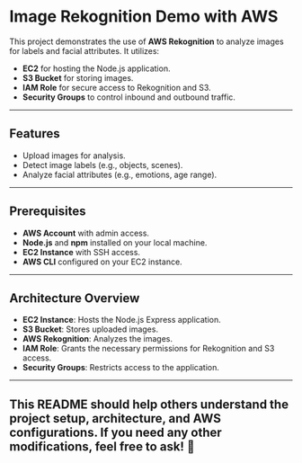 # Image Rekognition Demo with AWS  

This project demonstrates the use of **AWS Rekognition** to analyze images for labels and facial attributes. It utilizes:  
- **EC2** for hosting the Node.js application.  
- **S3 Bucket** for storing images.  
- **IAM Role** for secure access to Rekognition and S3.  
- **Security Groups** to control inbound and outbound traffic.  

---

## Features  
- Upload images for analysis.  
- Detect image labels (e.g., objects, scenes).  
- Analyze facial attributes (e.g., emotions, age range).  

---

## Prerequisites  
- **AWS Account** with admin access.  
- **Node.js** and **npm** installed on your local machine.  
- **EC2 Instance** with SSH access.  
- **AWS CLI** configured on your EC2 instance.  

---

## Architecture Overview  
- **EC2 Instance**: Hosts the Node.js Express application.  
- **S3 Bucket**: Stores uploaded images.  
- **AWS Rekognition**: Analyzes the images.  
- **IAM Role**: Grants the necessary permissions for Rekognition and S3 access.  
- **Security Groups**: Restricts access to the application.  

---

## This README should help others understand the project setup, architecture, and AWS configurations. If you need any other modifications, feel free to ask! 🚀
